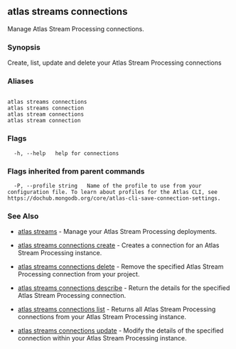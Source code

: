 ## atlas streams connections

Manage Atlas Stream Processing connections.


### Synopsis

Create, list, update and delete your Atlas Stream Processing connections




### Aliases
```

atlas streams connections
atlas streams connection
atlas stream connections
atlas stream connection
```



### Flags

```
  -h, --help   help for connections

```


### Flags inherited from parent commands

```
  -P, --profile string   Name of the profile to use from your configuration file. To learn about profiles for the Atlas CLI, see https://dochub.mongodb.org/core/atlas-cli-save-connection-settings.

```

### See Also


* [atlas streams](atlas_streams.md)	- Manage your Atlas Stream Processing deployments.

* [atlas streams connections create](atlas_streams_connections_create.md)	- Creates a connection for an Atlas Stream Processing instance.

* [atlas streams connections delete](atlas_streams_connections_delete.md)	- Remove the specified Atlas Stream Processing connection from your project.

* [atlas streams connections describe](atlas_streams_connections_describe.md)	- Return the details for the specified Atlas Stream Processing connection.

* [atlas streams connections list](atlas_streams_connections_list.md)	- Returns all Atlas Stream Processing connections from your Atlas Stream Processing instance.

* [atlas streams connections update](atlas_streams_connections_update.md)	- Modify the details of the specified connection within your Atlas Stream Processing instance.



